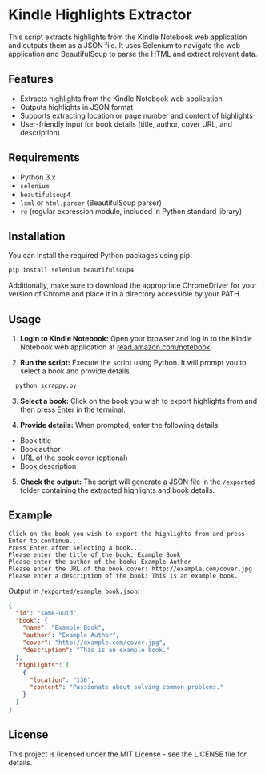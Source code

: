 # Kindle Highlights Extractor

This script extracts highlights from the Kindle Notebook web application and outputs them as a JSON file. It uses Selenium to navigate the web application and BeautifulSoup to parse the HTML and extract relevant data.

## Features

- Extracts highlights from the Kindle Notebook web application
- Outputs highlights in JSON format
- Supports extracting location or page number and content of highlights
- User-friendly input for book details (title, author, cover URL, and description)

## Requirements

- Python 3.x
- `selenium`
- `beautifulsoup4`
- `lxml` or `html.parser` (BeautifulSoup parser)
- `re` (regular expression module, included in Python standard library)

## Installation

You can install the required Python packages using pip:

```bash
pip install selenium beautifulsoup4
```

Additionally, make sure to download the appropriate ChromeDriver for your version of Chrome and place it in a directory accessible by your PATH.

## Usage

1. **Login to Kindle Notebook:** Open your browser and log in to the Kindle Notebook web application at [read.amazon.com/notebook](https://read.amazon.com/notebook).

2. **Run the script:** Execute the script using Python. It will prompt you to select a book and provide details.
```bash
  python scrappy.py
```

3. **Select a book:** Click on the book you wish to export highlights from and then press Enter in the terminal.

4. **Provide details:** When prompted, enter the following details:
- Book title
- Book author
- URL of the book cover (optional)
- Book description

5. **Check the output:** The script will generate a JSON file in the `/exported` folder containing the extracted highlights and book details.

## Example
```plaintext
Click on the book you wish to export the highlights from and press Enter to continue...
Press Enter after selecting a book...
Please enter the title of the book: Example Book
Please enter the author of the book: Example Author
Please enter the URL of the book cover: http://example.com/cover.jpg
Please enter a description of the book: This is an example book.
```

Output in `/exported/example_book.json`:
```json
{
  "id": "some-uuid",
  "book": {
    "name": "Example Book",
    "author": "Example Author",
    "cover": "http://example.com/cover.jpg",
    "description": "This is an example book."
  },
  "highlights": [
    {
      "location": "136",
      "content": "Passionate about solving common problems."
    }
  ]
}
```

## License
This project is licensed under the MIT License - see the LICENSE file for details.
